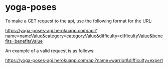 # yoga-poses

To make a GET request to the api, use the following format for the URL:

https://yoga-poses-api.herokuapp.com/api?name=nameValue&category=categoryValue&difficulty=difficultyValue&benefits=benefitsValue

An example of a valid request is as follows:

https://yoga-poses-api.herokuapp.com/api?name=warrior&difficulty=expert
